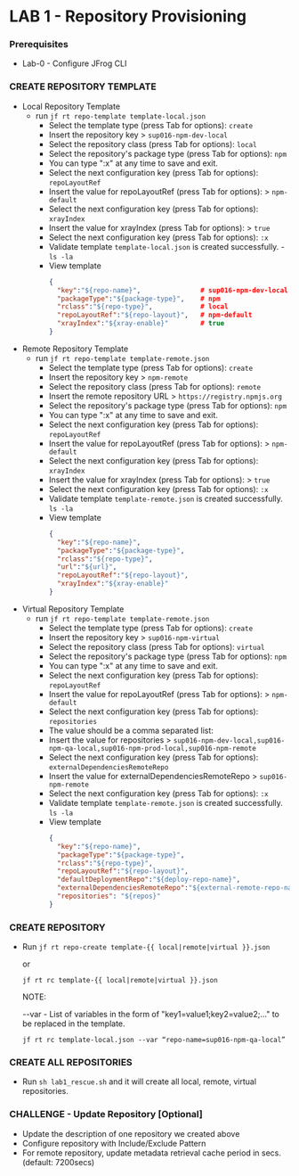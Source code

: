 # LAB 1 - Repository Provisioning

### Prerequisites
- Lab-0 - Configure JFrog CLI 

### CREATE REPOSITORY TEMPLATE
- Local Repository Template
  - run ``jf rt repo-template template-local.json``
    - Select the template type (press Tab for options): `create`
    - Insert the repository key > `sup016-npm-dev-local`
    - Select the repository class (press Tab for options): `local`
    - Select the repository's package type (press Tab for options): `npm`
    - You can type ":x" at any time to save and exit.
    - Select the next configuration key (press Tab for options): `repoLayoutRef`
    - Insert the value for repoLayoutRef (press Tab for options): > `npm-default`
    - Select the next configuration key (press Tab for options): `xrayIndex`
    - Insert the value for xrayIndex (press Tab for options): > `true`
    - Select the next configuration key (press Tab for options): `:x`
    - Validate template `template-local.json` is created successfully. - ``ls -la``
    - View template
      ```json
      {
        "key":"${repo-name}",               # sup016-npm-dev-local
        "packageType":"${package-type}",    # npm
        "rclass":"${repo-type}",            # local
        "repoLayoutRef":"${repo-layout}",   # npm-default
        "xrayIndex":"${xray-enable}"        # true
      }
      ```
- Remote Repository Template
  - run ``jf rt repo-template template-remote.json``
      - Select the template type (press Tab for options): `create`
      - Insert the repository key > `npm-remote`
      - Select the repository class (press Tab for options): `remote`
      - Insert the remote repository URL > `https://registry.npmjs.org`
      - Select the repository's package type (press Tab for options): `npm`
      - You can type ":x" at any time to save and exit.
      - Select the next configuration key (press Tab for options): `repoLayoutRef`
      - Insert the value for repoLayoutRef (press Tab for options): > `npm-default`
      - Select the next configuration key (press Tab for options): `xrayIndex`
      - Insert the value for xrayIndex (press Tab for options): > `true`
      - Select the next configuration key (press Tab for options): `:x`
      - Validate template `template-remote.json` is created successfully. ``ls -la``
      - View template
        ```json
        {
          "key":"${repo-name}",
          "packageType":"${package-type}",
          "rclass":"${repo-type}",
          "url":"${url}",
          "repoLayoutRef":"${repo-layout}",
          "xrayIndex":"${xray-enable}"
        }
        ```
- Virtual Repository Template
    - run ``jf rt repo-template template-remote.json``
      - Select the template type (press Tab for options): `create`
      - Insert the repository key > `sup016-npm-virtual`
      - Select the repository class (press Tab for options): `virtual`
      - Select the repository's package type (press Tab for options): `npm`
      - You can type ":x" at any time to save and exit. 
      - Select the next configuration key (press Tab for options): `repoLayoutRef`
      - Insert the value for repoLayoutRef (press Tab for options): > `npm-default`
      - Select the next configuration key (press Tab for options): `repositories` 
      - The value should be a comma separated list:
      - Insert the value for repositories > `sup016-npm-dev-local,sup016-npm-qa-local,sup016-npm-prod-local,sup016-npm-remote`
      - Select the next configuration key (press Tab for options): `externalDependenciesRemoteRepo`
      - Insert the value for externalDependenciesRemoteRepo > `sup016-npm-remote`
      - Select the next configuration key (press Tab for options): `:x`
      - Validate template `template-remote.json` is created successfully. ``ls -la``
      - View template
        ```json
        {
          "key":"${repo-name}",
          "packageType":"${package-type}",
          "rclass":"${repo-type}",
          "repoLayoutRef":"${repo-layout}",
          "defaultDeploymentRepo":"${deploy-repo-name}",
          "externalDependenciesRemoteRepo":"${external-remote-repo-name}",
          "repositories": "${repos}"
        }
        ```

### CREATE REPOSITORY
- Run ``jf rt repo-create template-{{ local|remote|virtual }}.json``

    or

  ``jf rt rc template-{{ local|remote|virtual }}.json``


    NOTE: 

    --var - List of variables in the form of "key1=value1;key2=value2;..." to be replaced in the template.
    
    ``jf rt rc template-local.json --var “repo-name=sup016-npm-qa-local”``


### CREATE ALL REPOSITORIES
- Run `sh lab1_rescue.sh` and it will create all local, remote, virtual repositories.

  
### CHALLENGE - Update Repository [Optional] 
- Update the description of one repository we created above 
- Configure repository with Include/Exclude Pattern
- For remote repository, update metadata retrieval cache period in secs. (default: 7200secs)